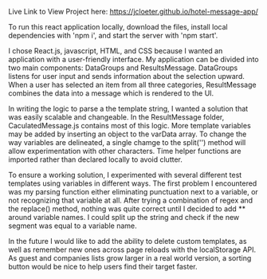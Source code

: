 Live Link to View Project here:
https://jcloeter.github.io/hotel-message-app/

To run this react application locally, download the files, install local dependencies with 'npm i', and start the server with 'npm start'.

I chose React.js, javascript, HTML, and CSS because I wanted an application with a user-friendly interface. My application can be divided into two main components: DataGroups and ResultsMessage. DataGroups listens for user input and sends information about the selection upward. When a user has selected an item from all three categories, ResultMessage combines the data into a message which is rendered to the UI.

In writing the logic to parse a the template string, I wanted a solution that was easily scalable and changeable. In the ResultMessage folder, CaculatedMessage.js contains most of this logic. More template variables may be added by inserting an object to the varData array. To change the way variables are delineated, a single chamge to the split('') method will allow experimentation with other characters. Time helper functions are imported rather than declared locally to avoid clutter.

To ensure a working solution, I experimented with several different test templates using variables in different ways. The first problem I encountered was my parsing function either eliminating punctuation next to a variable, or not recognizing that variable at all. After trying a combination of regex and the replace() method, nothing was quite correct until I decided to add \*\* around variable names. I could split up the string and check if the new segment was equal to a variable name.

In the future I would like to add the ability to delete custom templates, as well as remember new ones across page reloads with the localStorage API. As guest and companies lists grow larger in a real world version, a sorting button would be nice to help users find their target faster.
